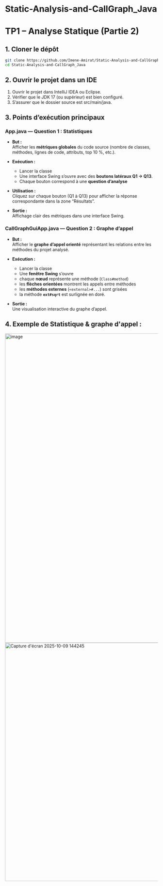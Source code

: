 # Static-Analysis-and-CallGraph_Java
# TP1 – Analyse Statique (Partie 2)

## 1️. Cloner le dépôt
```bash
git clone https://github.com/Imene-Amirat/Static-Analysis-and-CallGraph_Java.git
cd Static-Analysis-and-CallGraph_Java
```

## 2️. Ouvrir le projet dans un IDE

  1. Ouvrir le projet dans IntelliJ IDEA ou Eclipse.
  2. Vérifier que le JDK 17 (ou supérieur) est bien configuré.
  3. S’assurer que le dossier source est src/main/java.

## 3. Points d’exécution principaux

### App.java — Question 1 : Statistiques
- **But :**  
Afficher les **métriques globales** du code source (nombre de classes, méthodes, lignes de code, attributs, top 10 %, etc.).

- **Exécution :**
  - Lancer la classe 
  - Une interface Swing s’ouvre avec des **boutons latéraux Q1 → Q13**.  
  - Chaque bouton correspond à une **question d’analyse** 
  
- **Utilisation :**  
Cliquez sur chaque bouton (Q1 à Q13) pour afficher la réponse correspondante dans la zone “Résultats”.

- **Sortie :**  
Affichage clair des métriques dans une interface Swing.

### CallGraphGuiApp.java — Question 2 : Graphe d’appel
- **But :**  
Afficher le **graphe d’appel orienté** représentant les relations entre les méthodes du projet analysé.

- **Exécution :**
  - Lancer la classe
  - Une **fenêtre Swing** s’ouvre 
  - chaque **nœud** représente une méthode (`Class#method`)
  - les **flèches orientées** montrent les appels entre méthodes
  - les **méthodes externes** (`<external>#...`) sont grisées
  - la méthode **`ext#sqrt`** est surlignée en doré.

- **Sortie :**  
Une visualisation interactive du graphe d’appel.

## 4. Exemple de Statistique & graphe d'appel :
<img width="1919" height="1016" alt="image" src="https://github.com/user-attachments/assets/e5a5b6d3-8c9c-43b3-887d-d98dedf2f67d" />

<img width="1588" height="783" alt="Capture d'écran 2025-10-09 144245" src="https://github.com/user-attachments/assets/f9dd132e-cce8-4273-9844-b6a81923b6bc" />

